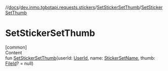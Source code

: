 //[docs](../../../index.md)/[dev.inmo.tgbotapi.requests.stickers](../index.md)/[SetStickerSetThumb](index.md)/[SetStickerSetThumb](-set-sticker-set-thumb.md)



# SetStickerSetThumb  
[common]  
Content  
fun [SetStickerSetThumb](-set-sticker-set-thumb.md)(userId: [UserId](../../dev.inmo.tgbotapi.types/index.md#%5Bdev.inmo.tgbotapi.types%2FUserId%2F%2F%2FPointingToDeclaration%2F%5D%2FClasslikes%2F625018081), name: [StickerSetName](../../dev.inmo.tgbotapi.types/index.md#%5Bdev.inmo.tgbotapi.types%2FStickerSetName%2F%2F%2FPointingToDeclaration%2F%5D%2FClasslikes%2F625018081), thumb: [FileId](../../dev.inmo.tgbotapi.requests.abstracts/-file-id/index.md)? = null)  



